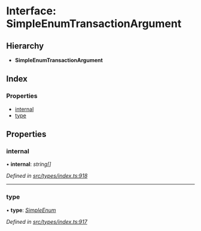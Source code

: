 # Interface: SimpleEnumTransactionArgument

## Hierarchy

* **SimpleEnumTransactionArgument**

## Index

### Properties

* [internal](simpleenumtransactionargument.md#internal)
* [type](simpleenumtransactionargument.md#type)

## Properties

###  internal

• **internal**: *string[]*

*Defined in [src/types/index.ts:918](https://github.com/PolymathNetwork/polymesh-sdk/blob/da0f7fd7/src/types/index.ts#L918)*

___

###  type

• **type**: *[SimpleEnum](../enums/transactionargumenttype.md#simpleenum)*

*Defined in [src/types/index.ts:917](https://github.com/PolymathNetwork/polymesh-sdk/blob/da0f7fd7/src/types/index.ts#L917)*
